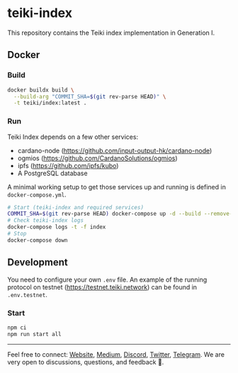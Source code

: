 # teiki-index

This repository contains the Teiki index implementation in Generation I.

## Docker

### Build

```sh
docker buildx build \
  --build-arg "COMMIT_SHA=$(git rev-parse HEAD)" \
  -t teiki/index:latest .
```

### Run

Teiki Index depends on a few other services:

- cardano-node (https://github.com/input-output-hk/cardano-node)
- ogmios (https://github.com/CardanoSolutions/ogmios)
- ipfs (https://github.com/ipfs/kubo)
- A PostgreSQL database

A minimal working setup to get those services up and running is defined in `docker-compose.yml`.

```sh
# Start (teiki-index and required services)
COMMIT_SHA=$(git rev-parse HEAD) docker-compose up -d --build --remove-orphans
# Check teiki-index logs
docker-compose logs -t -f index
# Stop
docker-compose down
```

## Development

You need to configure your own `.env` file. An example of the running protocol on testnet (https://testnet.teiki.network) can be found in `.env.testnet`.

### Start

```sh
npm ci
npm run start all
```

---

Feel free to connect: [Website](https://teiki.network), [Medium](https://teikinetwork.medium.com), [Discord](https://discord.gg/n9wZZTY6XA), [Twitter](https://twitter.com/TeikiNetwork), [Telegram](https://t.me/teiki_announcement). We are very open to discussions, questions, and feedback :seedling:.
